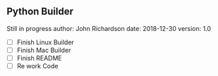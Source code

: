 ## Python Builder
Still in progress
author: John Richardson
date: 2018-12-30
version: 1.0

- [ ] Finish Linux Builder
- [ ] Finish Mac Builder
- [ ] Finish README
- [ ] Re work Code
